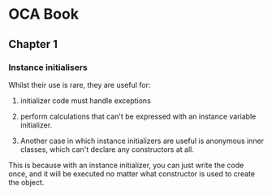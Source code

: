 # OCA Book

## Chapter 1

### Instance initialisers

Whilst their use is rare, they are useful for:

1. initializer code must handle exceptions

2. perform calculations that can't be expressed with an instance variable initializer.

3. Another case in which instance initializers are useful is anonymous inner classes, which can't declare any constructors at all.

This is because with an instance initializer, you can just write the code once, and it will be executed no matter what constructor is used to create the object.
